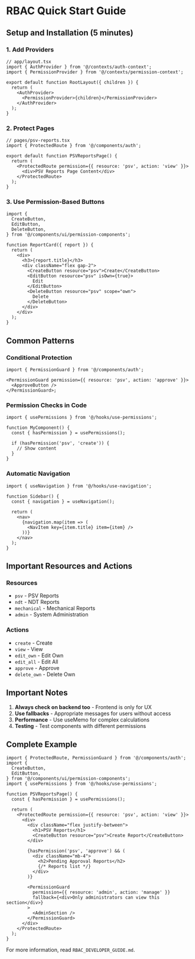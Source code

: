 # RBAC Quick Start Guide

## Setup and Installation (5 minutes)

### 1. Add Providers

```tsx
// app/layout.tsx
import { AuthProvider } from '@/contexts/auth-context';
import { PermissionProvider } from '@/contexts/permission-context';

export default function RootLayout({ children }) {
  return (
    <AuthProvider>
      <PermissionProvider>{children}</PermissionProvider>
    </AuthProvider>
  );
}
```

### 2. Protect Pages

```tsx
// pages/psv-reports.tsx
import { ProtectedRoute } from '@/components/auth';

export default function PSVReportsPage() {
  return (
    <ProtectedRoute permission={{ resource: 'psv', action: 'view' }}>
      <div>PSV Reports Page Content</div>
    </ProtectedRoute>
  );
}
```

### 3. Use Permission-Based Buttons

```tsx
import {
  CreateButton,
  EditButton,
  DeleteButton,
} from '@/components/ui/permission-components';

function ReportCard({ report }) {
  return (
    <div>
      <h3>{report.title}</h3>
      <div className="flex gap-2">
        <CreateButton resource="psv">Create</CreateButton>
        <EditButton resource="psv" isOwn={true}>
          Edit
        </EditButton>
        <DeleteButton resource="psv" scope="own">
          Delete
        </DeleteButton>
      </div>
    </div>
  );
}
```

## Common Patterns

### Conditional Protection

```tsx
import { PermissionGuard } from '@/components/auth';

<PermissionGuard permission={{ resource: 'psv', action: 'approve' }}>
  <ApproveButton />
</PermissionGuard>;
```

### Permission Checks in Code

```tsx
import { usePermissions } from '@/hooks/use-permissions';

function MyComponent() {
  const { hasPermission } = usePermissions();

  if (hasPermission('psv', 'create')) {
    // Show content
  }
}
```

### Automatic Navigation

```tsx
import { useNavigation } from '@/hooks/use-navigation';

function Sidebar() {
  const { navigation } = useNavigation();

  return (
    <nav>
      {navigation.map(item => (
        <NavItem key={item.title} item={item} />
      ))}
    </nav>
  );
}
```

## Important Resources and Actions

### Resources

- `psv` - PSV Reports
- `ndt` - NDT Reports
- `mechanical` - Mechanical Reports
- `admin` - System Administration

### Actions

- `create` - Create
- `view` - View
- `edit_own` - Edit Own
- `edit_all` - Edit All
- `approve` - Approve
- `delete_own` - Delete Own

## Important Notes

1. **Always check on backend too** - Frontend is only for UX
2. **Use fallbacks** - Appropriate messages for users without access
3. **Performance** - Use useMemo for complex calculations
4. **Testing** - Test components with different permissions

## Complete Example

```tsx
import { ProtectedRoute, PermissionGuard } from '@/components/auth';
import {
  CreateButton,
  EditButton,
} from '@/components/ui/permission-components';
import { usePermissions } from '@/hooks/use-permissions';

function PSVReportsPage() {
  const { hasPermission } = usePermissions();

  return (
    <ProtectedRoute permission={{ resource: 'psv', action: 'view' }}>
      <div>
        <div className="flex justify-between">
          <h1>PSV Reports</h1>
          <CreateButton resource="psv">Create Report</CreateButton>
        </div>

        {hasPermission('psv', 'approve') && (
          <div className="mb-4">
            <h2>Pending Approval Reports</h2>
            {/* Reports list */}
          </div>
        )}

        <PermissionGuard
          permission={{ resource: 'admin', action: 'manage' }}
          fallback={<div>Only administrators can view this section</div>}
        >
          <AdminSection />
        </PermissionGuard>
      </div>
    </ProtectedRoute>
  );
}
```

For more information, read `RBAC_DEVELOPER_GUIDE.md`.
